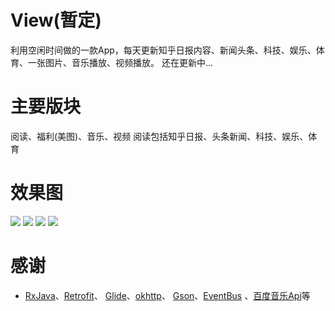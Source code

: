 # View(暂定)
利用空闲时间做的一款App，每天更新知乎日报内容、新闻头条、科技、娱乐、体育、一张图片、音乐播放、视频播放。
还在更新中...

# 主要版块
阅读、福利(美图)、音乐、视频
阅读包括知乎日报、头条新闻、科技、娱乐、体育

# 效果图
![](http://p2g00vblr.bkt.clouddn.com/reading.gif) 
![](http://p2g00vblr.bkt.clouddn.com/luck.gif) 
![](http://p2g00vblr.bkt.clouddn.com/music.gif) 
![](http://p2g00vblr.bkt.clouddn.com/video.gif)

# 感谢
- [RxJava](https://github.com/ReactiveX/RxJava)、[Retrofit](https://github.com/square/retrofit)、
[Glide](https://github.com/bumptech/glide)、[okhttp](https://github.com/square/okhttp)、
[Gson](https://github.com/google/gson)、[EventBus](https://github.com/greenrobot/EventBus)
、[百度音乐Api](https://www.jianshu.com/p/a6718b11fdf1)等


